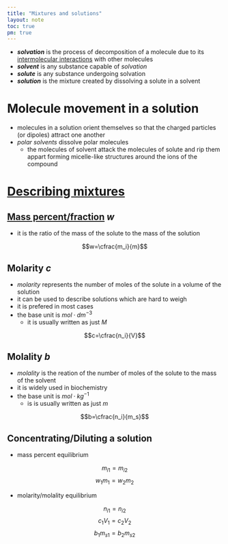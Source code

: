 ```yaml
---
title: "Mixtures and solutions"
layout: note
toc: true
pm: true
---
```

- **_solvation_** is the process of decomposition of a molecule due to its [intermolecular interactions](/notes/research/chemistry/ap-chemistry/intermolecular-forces-and-properties/intermolecular-forces-and-properties) with other molecules
- **_solvent_** is any substance capable of _solvation_
- **_solute_** is any substance undergoing solvation
- **_solution_** is the mixture created by dissolving a solute in a solvent
# Molecule movement in a solution
- molecules in a solution orient themselves so that the charged particles (or dipoles) attract one another
- _polar solvents_ dissolve polar molecules
    - the molecules of solvent attack the molecules of solute and rip them appart forming micelle-like structures around the ions of the compound
# [Describing mixtures](/notes/research/chemistry/ap-chemistry/atomic-structure-and-properties/composition-of-mixtures)
## [Mass percent/fraction](/notes/research/chemistry/ap-chemistry/atomic-structure-and-properties/elemental-composition-of-pure-substances#mass-fraction-w) $w$
- it is the ratio of the mass of the solute to the mass of the solution

$$w=\cfrac{m_i}{m}$$

## Molarity $c$
- _molarity_ represents the number of moles of the solute in a volume of the solution
- it can be used to describe solutions which are hard to weigh
- it is prefered in most cases
- the base unit is $mol\cdot{dm^{-3}}$
    - it is usually written as just $M$

$$c=\cfrac{n_i}{V}$$

## Molality $b$
- _molality_ is the reation of the number of moles of the solute to the mass of the solvent
- it is widely used in biochemistry
- the base unit is $mol\cdot{kg^{-1}}$
    - is is usually written as just $m$

$$b=\cfrac{n_i}{m_s}$$

## Concentrating/Diluting a solution
- mass percent equilibrium

$$m_{i1}=m_{i2}$$
$$w_1m_1=w_2m_2$$

- molarity/molality equilibrium

$$n_{i1}=n_{i2}$$
$$c_1V_1=c_2V_2$$
$$b_1m_{s1}=b_2m_{s2}$$